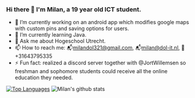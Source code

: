 ### Hi there 👋 I'm Milan, a 19 year old ICT student.

- 🔭 I’m currently working on an android app which modifies google maps with custom pins and saving options for users.
- 🌱 I’m currently learning Java.
- 💬 Ask me about Hogeschool Utrecht.
- 📫 How to reach me: 📬milandol321@gmail.com, 📬milan@dol-it.nl, 📱+31643795335 
- ⚡ Fun fact: realized a discord server together with @JortWillemsen so freshman and sophomore students could receive all the online education they needed.

[![Top Languages](https://github-readme-stats.vercel.app/api/top-langs/?username=JustMilan)](https://github.com/anuraghazra/github-readme-stats)
![Milan's github stats](https://github-readme-stats.vercel.app/api?username=JustMilan&show_icons=true&count_private=true)
